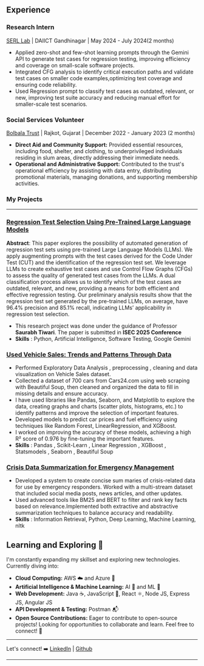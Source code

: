 ## Experience 

### Research Intern
[SERL Lab](https://sites.google.com/view/saurabhtiwari/software-engineering-research-lab) | DAIICT Gandhinagar | May 2024 - July 2024(2 months)
- Applied zero-shot and few-shot learning prompts through the Gemini API to generate test cases for regression testing, improving efficiency and coverage on small-scale software projects.
- Integrated CFG analysis to identify critical execution paths and validate test cases on smaller code examples,optimizing test coverage and ensuring code reliability.
- Used Regression prompt to classify test cases as outdated, relevant, or new, improving test suite accuracy and reducing manual effort for smaller-scale test scenarios.



### Social Services Volunteer  
[Bolbala Trust](https://www.bolbalatrust.com/) | Rajkot, Gujarat | December 2022 - January 2023 (2 months)

* **Direct Aid and Community Support:** Provided essential resources, including food, shelter, and clothing, to underprivileged individuals residing in slum areas, directly addressing their immediate needs.
* **Operational and Administrative Support:** Contributed to the trust's operational efficiency by assisting with data entry, distributing promotional materials, managing donations, and supporting membership activities.
### My Projects

---

### [ Regression Test Selection Using Pre-Trained Large Language Models](https://github.com/raj-kariya/Test-Case-Generation-using-LLM)

 **Abstract**: 
This paper explores the possibility of automated generation of regression test sets using pre-trained Large Language Models (LLMs). 
We apply augmenting prompts with the test cases derived for the Code Under Test (CUT) and the identification of the regression test set. 
We leverage LLMs to create exhaustive test cases and use Control Flow Graphs (CFGs) to assess the quality of generated test cases from the LLMs. 
A dual classification process allows us to identify which of the test cases are outdated, relevant, and new, providing a means for both efficient and effective regression testing.
Our preliminary analysis results show that the regression test set generated by the pre-trained LLMs, on average, have 96.4% precision and 85.1% recall, indicating LLMs’ applicability in regression test selection.
- This research project was done under the guidance of Professor **Saurabh Tiwari**. The paper is submitted in **ISEC 2025 Conference**
- **Skills** : Python, Artificial Intelligence, Software Testing, Google Gemini 

### [Used Vehicle Sales: Trends and Patterns Through Data](https://github.com/raj-kariya/Vehicle-Sales-EDA)
- Performed Exploratory Data Analysis , preprocessing , cleaning and data visualization on Vehicle Sales dataset.
- Collected a dataset of 700 cars from Cars24.com using web scraping with Beautiful Soup, then cleaned and organized the data to fill in missing details and ensure accuracy.
- I have used libraries like Pandas, Seaborn, and Matplotlib to explore the data, creating graphs and charts (scatter plots, histograms, etc.) to identify patterns and improve the selection of important features.
- Developed models to predict car prices and fuel efficiency using techniques like Random Forest, LinearRegression, and XGBoost. 
- I worked on improving the accuracy of these models, achieving a high R² score of 0.976 by fine-tuning the important features.
- **Skills** : Pandas , Scikit-Learn , Linear Regression , XGBoost , Statsmodels , Seaborn , Beautiful Soup


### [Crisis Data Summarization for Emergency Management](https://github.com/202103002/Crisisfacts_Issue-14)
- Developed a system to create concise sum
    maries of crisis-related data for use by emergency responders. Worked with a multi-stream dataset that included social media posts, news articles, and other updates.
- Used advanced tools like BM25 and BERT to
 filter and rank key facts based on relevance.Implemented both extractive and abstractive summarization techniques to balance accuracy
 and readability.
- **Skills** : Information Retrieval, Python, Deep Learning, Machine Learning, nltk 

## Learning and Exploring 🚀

I'm constantly expanding my skillset and exploring new technologies.  Currently diving into:

* **Cloud Computing:** AWS ☁️ and Azure 🌁
* **Artificial Intelligence & Machine Learning:** AI 🤖 and ML 🧠
* **Web Development:** Java ☕, JavaScript 📜, React ⚛️, Node JS, Express JS, Angular JS
* **API Development & Testing:** Postman 📬
* **Open Source Contributions:** Eager to contribute to open-source projects!  Looking for opportunities to collaborate and learn.  Feel free to connect!  🤝
---

Let's connect!  ➡️ [LinkedIn](https://www.linkedin.com/in/raj-kariya/) | [Github](https://github.com/raj-kariya/)

---
